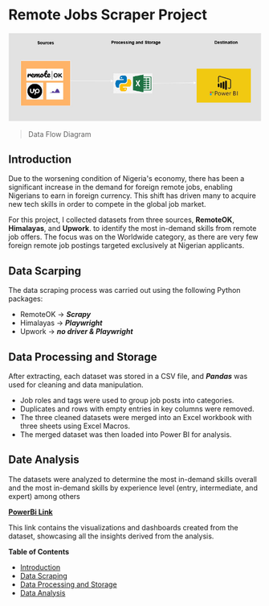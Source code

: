 # Remote Jobs Scraper Project 


![Data Flow Diagram](Remote_Jobs_DFD.jpg)

> Data Flow Diagram

## Introduction

Due to the worsening condition of Nigeria&#39;s economy, there has been a significant increase in the demand for foreign remote jobs, enabling Nigerians to earn in foreign currency. This shift has driven many to acquire new tech skills in order to compete in the global job market.

For this project, I collected datasets from three sources, **RemoteOK**, **Himalayas**, and **Upwork**. to identify the most in-demand skills from remote job offers. The focus was on the Worldwide category, as there are very few foreign remote job postings targeted exclusively at Nigerian applicants.

## Data Scarping 
The data scraping process was carried out using the following Python packages:
- RemoteOK →  ***Scrapy***
- Himalayas → ***Playwright***
- Upwork → ***no driver & Playwright***

## Data Processing and Storage 

After extracting, each dataset was stored in a CSV file, and **_Pandas_** was used for cleaning and data manipulation.
- Job roles and tags were used to group job posts into categories.
- Duplicates and rows with empty entries in key columns were removed.
- The three cleaned datasets were merged into an Excel workbook with three sheets using Excel Macros.
- The merged dataset was then loaded into Power BI for analysis.


## Date Analysis

The datasets were analyzed to determine  the most in-demand skills overall and the most in-demand skills by experience level (entry, intermediate, and expert) among others

[**PowerBi Link**](https://app.powerbi.com/reportEmbed?reportId=9833a8e7-9e3c-434b-b24f-2915d21dfd55&autoAuth=true&ctid=5fe78ac1-1afe-4009-aa04-a71efb4a5042)

This link contains the visualizations and dashboards created from the dataset, showcasing all the insights derived from the analysis.

**Table of Contents**

- [Introduction](#introduction)
- [Data Scraping](#data-scraping)
- [Data Processing and Storage](#data-processing-and-storage)
- [Data Analysis](#data-analysis)
